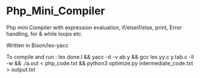 # Php_Mini_Compiler
Php mini Compiler with expression evaluation, if/elseif/else, print, Error handling, for & while loops etc.

Written in Bison/lex-yacc

To compile and run : lex done.l && yacc -d -v ab.y && gcc lex.yy.c y.tab.c -ll -w && ./a.out < php_code.txt && python3 optimize.py intermediate_code.txt > output.txt
